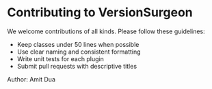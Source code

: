 # Contributing to VersionSurgeon

We welcome contributions of all kinds. Please follow these guidelines:

- Keep classes under 50 lines when possible
- Use clear naming and consistent formatting
- Write unit tests for each plugin
- Submit pull requests with descriptive titles

Author: Amit Dua
